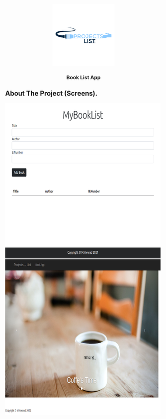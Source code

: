 
<!-- PROJECT LOGO -->
<p align="center">
  <a href="img/logo.png">
    <img src="img/logo.png" alt="Logo" width="200" height="200">
  </a>

  <h3 align="center">Book List App </h3>


  <!-- About The Project-->
## About The Project (Screens).

<a href="img/BookImg.png">
    <img src="img/BookImg.png" alt="Logo" width="500" height="500">
  </a>
  <br>
  <a href="img/landingPage.png">
    <img src="img/landingPage.png" alt="Logo" width="500" height="500">
  </a>
  
  
  
  
  

